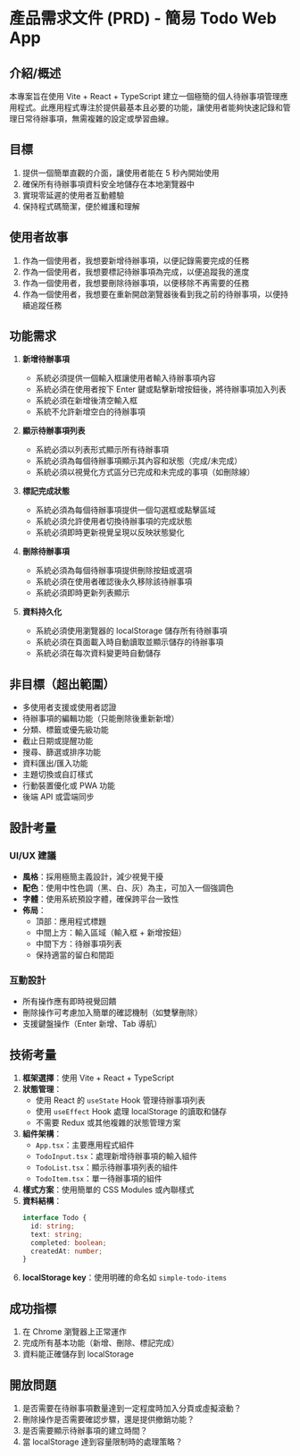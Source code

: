 # 產品需求文件 (PRD) - 簡易 Todo Web App

## 介紹/概述

本專案旨在使用 Vite + React + TypeScript 建立一個極簡的個人待辦事項管理應用程式。此應用程式專注於提供最基本且必要的功能，讓使用者能夠快速記錄和管理日常待辦事項，無需複雜的設定或學習曲線。

## 目標

1. 提供一個簡單直觀的介面，讓使用者能在 5 秒內開始使用
2. 確保所有待辦事項資料安全地儲存在本地瀏覽器中
3. 實現零延遲的使用者互動體驗
4. 保持程式碼簡潔，便於維護和理解

## 使用者故事

1. 作為一個使用者，我想要新增待辦事項，以便記錄需要完成的任務
2. 作為一個使用者，我想要標記待辦事項為完成，以便追蹤我的進度
3. 作為一個使用者，我想要刪除待辦事項，以便移除不再需要的任務
4. 作為一個使用者，我想要在重新開啟瀏覽器後看到我之前的待辦事項，以便持續追蹤任務

## 功能需求

1. **新增待辦事項**
   - 系統必須提供一個輸入框讓使用者輸入待辦事項內容
   - 系統必須在使用者按下 Enter 鍵或點擊新增按鈕後，將待辦事項加入列表
   - 系統必須在新增後清空輸入框
   - 系統不允許新增空白的待辦事項

2. **顯示待辦事項列表**
   - 系統必須以列表形式顯示所有待辦事項
   - 系統必須為每個待辦事項顯示其內容和狀態（完成/未完成）
   - 系統必須以視覺化方式區分已完成和未完成的事項（如刪除線）

3. **標記完成狀態**
   - 系統必須為每個待辦事項提供一個勾選框或點擊區域
   - 系統必須允許使用者切換待辦事項的完成狀態
   - 系統必須即時更新視覺呈現以反映狀態變化

4. **刪除待辦事項**
   - 系統必須為每個待辦事項提供刪除按鈕或選項
   - 系統必須在使用者確認後永久移除該待辦事項
   - 系統必須即時更新列表顯示

5. **資料持久化**
   - 系統必須使用瀏覽器的 localStorage 儲存所有待辦事項
   - 系統必須在頁面載入時自動讀取並顯示儲存的待辦事項
   - 系統必須在每次資料變更時自動儲存

## 非目標（超出範圍）

- 多使用者支援或使用者認證
- 待辦事項的編輯功能（只能刪除後重新新增）
- 分類、標籤或優先級功能
- 截止日期或提醒功能
- 搜尋、篩選或排序功能
- 資料匯出/匯入功能
- 主題切換或自訂樣式
- 行動裝置優化或 PWA 功能
- 後端 API 或雲端同步

## 設計考量

### UI/UX 建議
- **風格**：採用極簡主義設計，減少視覺干擾
- **配色**：使用中性色調（黑、白、灰）為主，可加入一個強調色
- **字體**：使用系統預設字體，確保跨平台一致性
- **佈局**：
  - 頂部：應用程式標題
  - 中間上方：輸入區域（輸入框 + 新增按鈕）
  - 中間下方：待辦事項列表
  - 保持適當的留白和間距

### 互動設計
- 所有操作應有即時視覺回饋
- 刪除操作可考慮加入簡單的確認機制（如雙擊刪除）
- 支援鍵盤操作（Enter 新增、Tab 導航）

## 技術考量

1. **框架選擇**：使用 Vite + React + TypeScript
2. **狀態管理**：
   - 使用 React 的 `useState` Hook 管理待辦事項列表
   - 使用 `useEffect` Hook 處理 localStorage 的讀取和儲存
   - 不需要 Redux 或其他複雜的狀態管理方案
3. **組件架構**：
   - `App.tsx`：主要應用程式組件
   - `TodoInput.tsx`：處理新增待辦事項的輸入組件
   - `TodoList.tsx`：顯示待辦事項列表的組件
   - `TodoItem.tsx`：單一待辦事項的組件
4. **樣式方案**：使用簡單的 CSS Modules 或內聯樣式
5. **資料結構**：
   ```typescript
   interface Todo {
     id: string;
     text: string;
     completed: boolean;
     createdAt: number;
   }
   ```
6. **localStorage key**：使用明確的命名如 `simple-todo-items`

## 成功指標

1. 在 Chrome 瀏覽器上正常運作
2. 完成所有基本功能（新增、刪除、標記完成）
3. 資料能正確儲存到 localStorage

## 開放問題

1. 是否需要在待辦事項數量達到一定程度時加入分頁或虛擬滾動？
2. 刪除操作是否需要確認步驟，還是提供撤銷功能？
3. 是否需要顯示待辦事項的建立時間？
4. 當 localStorage 達到容量限制時的處理策略？